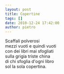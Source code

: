 ```yaml
---
layout: post
title: Copertine
tags: []
date: 2010-12-24 17:42:00
author: pietro
---
```

Scaffali polverosi <br/>mezzi vuoti e quindi vuoti<br/>con dei libri mai sfogliati<br/>sulla grigia triste china<br/>di chi sfoglia d'ogni libro<br/>sol la sola copertina.<br/>
